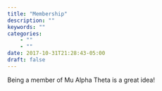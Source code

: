 ```yaml
---
title: "Membership"
description: ""
keywords: ""
categories: 
    - ""
    - ""
date: 2017-10-31T21:28:43-05:00
draft: false
---
```


Being a member of Mu Alpha Theta is a great idea!